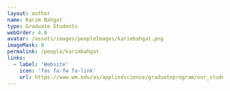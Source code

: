 ```yaml
---
layout: author
name: Karim Bahgat
type: Graduate Students
webOrder: 4.0
avatar: /assets/images/peopleImages/karimbahgat.png
imageMask: 0
permalink: /people/karimbahgat
links:
  - label: 'Website'
    icon: 'fas fa-fw fa-link'
    url: https://www.wm.edu/as/appliedscience/graduateprogram/our_students/bahgat_k.php
---
```

